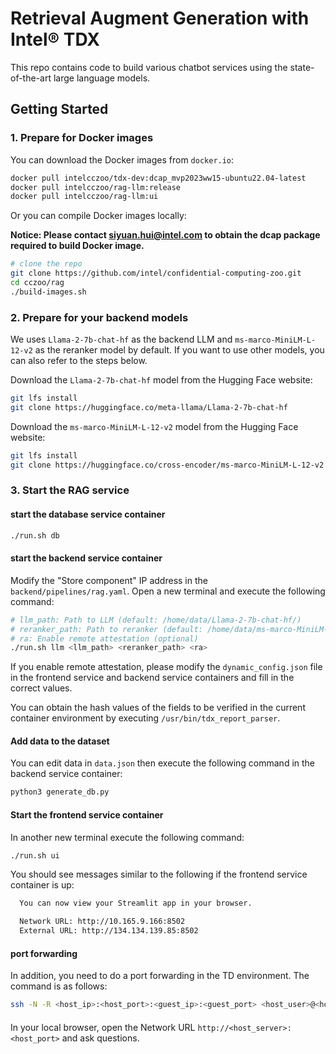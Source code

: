 # Retrieval Augment Generation with Intel&#174; TDX
This repo contains code to build various chatbot services using the state-of-the-art large language models.

## Getting Started 

### 1. Prepare for Docker images
You can download the Docker images from `docker.io`:

```bash
docker pull intelcczoo/tdx-dev:dcap_mvp2023ww15-ubuntu22.04-latest
docker pull intelcczoo/rag-llm:release
docker pull intelcczoo/rag-llm:ui
```

Or you can compile Docker images locally:

**Notice: Please contact siyuan.hui@intel.com to obtain the dcap package required to build Docker image.**

```bash
# clone the repo
git clone https://github.com/intel/confidential-computing-zoo.git
cd cczoo/rag
./build-images.sh
```

### 2. Prepare for your backend models
We uses `Llama-2-7b-chat-hf` as the backend LLM and `ms-marco-MiniLM-L-12-v2` as the reranker model by default. If you want to use other models, you can also refer to the steps below.

Download the `Llama-2-7b-chat-hf` model from the Hugging Face website:

```bash
git lfs install
git clone https://huggingface.co/meta-llama/Llama-2-7b-chat-hf
```

Download the `ms-marco-MiniLM-L-12-v2` model from the Hugging Face website:

```bash
git lfs install
git clone https://huggingface.co/cross-encoder/ms-marco-MiniLM-L-12-v2
```

### 3. Start the RAG service 

#### start the database service container
```bash
./run.sh db
```

#### start the backend service container

Modify the "Store component" IP address in the `backend/pipelines/rag.yaml`.
Open a new terminal and execute the following command:

```bash
# llm_path: Path to LLM (default: /home/data/Llama-2-7b-chat-hf/)
# reranker_path: Path to reranker (default: /home/data/ms-marco-MiniLM-L-12-v2/)
# ra: Enable remote attestation (optional)
./run.sh llm <llm_path> <reranker_path> <ra>
```

If you enable remote attestation, please modify the `dynamic_config.json` file in the frontend service and backend service containers and fill in the correct values.

You can obtain the hash values of the fields to be verified in the current container environment by executing `/usr/bin/tdx_report_parser`.

#### Add data to the dataset
You can edit data in `data.json` then execute the following command in the backend service container:

```bash
python3 generate_db.py
```

#### Start the frontend service container
In another new terminal execute the following command:

```bash
./run.sh ui
```

You should see messages similar to the following if the frontend service container is up:

```txt
  You can now view your Streamlit app in your browser.

  Network URL: http://10.165.9.166:8502
  External URL: http://134.134.139.85:8502
```

#### port forwarding
In addition, you need to do a port forwarding in the TD environment. The command is as follows:

```bash
ssh -N -R <host_ip>:<host_port>:<guest_ip>:<guest_port> <host_user>@<host_server> -o TCPKeepAlive=yes
```

#### 
In your local browser, open the Network URL `http://<host_server>:<host_port>` and ask questions.
